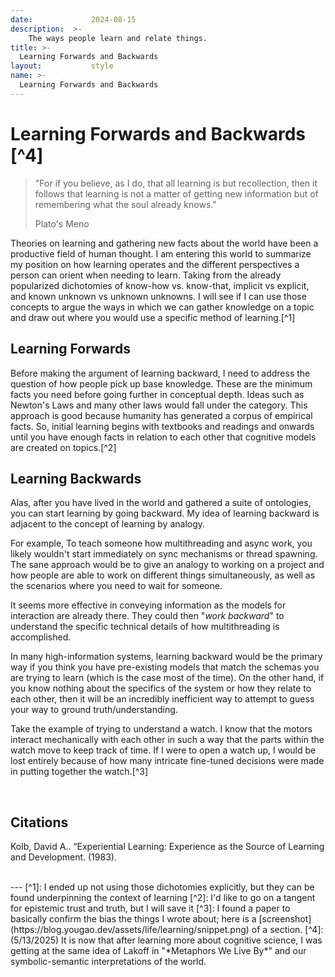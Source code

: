 ```yaml
---
date:             2024-08-15
description:  >-
    The ways people learn and relate things.
title: >-
  Learning Forwards and Backwards
layout:           style
name: >-
  Learning Forwards and Backwards
---
```


# Learning Forwards and Backwards [^4]

> "For if you believe, as I do, that all learning is but recollection, then it follows that learning is not a matter of getting new information but of remembering what the soul already knows."
> <figcaption class="blockquote-footer">Plato's Meno</figcaption>

Theories on learning and gathering new facts about the world have been a productive field of human thought. I am entering this world to summarize my position on how learning operates and the different perspectives a person can orient when needing to learn. Taking from the already popularized dichotomies of know-how vs. know-that, implicit vs explicit, and known unknown vs unknown unknowns. I will see if I can use those concepts to argue the ways in which we can gather knowledge on a topic and draw out where you would use a specific method of learning.[^1]

## Learning Forwards

Before making the argument of learning backward, I need to address the question of how people pick up base knowledge. These are the minimum facts you need before going further in conceptual depth. Ideas such as Newton's Laws and many other laws would fall under the category. This approach is good because humanity has generated a corpus of empirical facts. So, initial learning begins with textbooks and readings and onwards until you have enough facts in relation to each other that cognitive models are created on topics.[^2]

## Learning Backwards

Alas, after you have lived in the world and gathered a suite of ontologies, you can start learning by going backward. My idea of learning backward is adjacent to the concept of learning by analogy.

For example, To teach someone how multithreading and async work, you likely wouldn't start immediately on sync mechanisms or thread spawning. The sane approach would be to give an analogy to working on a project and how people are able to work on different things simultaneously, as well as the scenarios where you need to wait for someone. 

It seems more effective in conveying information as the models for interaction are already there. They could then "*work backward*" to understand the specific technical details of how multithreading is accomplished.

In many high-information systems, learning backward would be the primary way if you think you have pre-existing models that match the schemas you are trying to learn (which is the case most of the time). On the other hand, if you know nothing about the specifics of the system or how they relate to each other, then it will be an incredibly inefficient way to attempt to guess your way to ground truth/understanding. 

Take the example of trying to understand a watch. I know that the motors interact mechanically with each other in such a way that the parts within the watch move to keep track of time. If I were to open a watch up, I would be lost entirely because of how many intricate fine-tuned decisions were made in putting together the watch.[^3]

<br/>

## Citations

Kolb, David A.. “Experiential Learning: Experience as the Source of Learning and Development. (1983).

<br/>
---
[^1]: I ended up not using those dichotomies explicitly, but they can be found underpinning the context of learning
[^2]: I'd like to go on a tangent for epistemic trust and truth, but I will save it
[^3]: I found a paper to basically confirm the bias the things I wrote about; here is a [screenshot](https://blog.yougao.dev/assets/life/learning/snippet.png) of a section.
[^4]: (5/13/2025) It is now that after learning more about cognitive science, I was getting at the same idea of Lakoff in "*Metaphors We Live By*" and our symbolic-semantic interpretations of the world.
